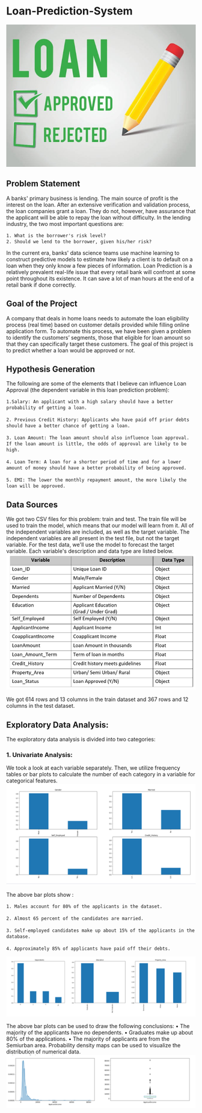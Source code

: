 # Loan-Prediction-System
![alt text](https://github.com/Venedah/Loan-Prediction-System/blob/main/Images/1.LOAN%20PREDICTION%20SYSTEM.jpeg)

## Problem Statement
A banks' primary business is lending. The main source of profit is the interest on the loan. After an extensive verification and validation process, the loan companies grant a loan. They do not, however, have assurance that the applicant will be able to repay the loan without difficulty. In the lending industry, the two most important questions are:

    1. What is the borrower's risk level?
    2. Should we lend to the borrower, given his/her risk?

In the current era, banks' data science teams use machine learning to construct predictive models to estimate how likely a client is to default on a loan when they only know a few pieces of information. Loan Prediction is a relatively prevalent real-life issue that every retail bank will confront at some point throughout its existence. It can save a lot of man hours at the end of a retail bank if done correctly.

## Goal of the Project
A company that deals in home loans needs to automate the loan eligibility process (real time) based on customer details provided while filling online application form. To automate this process, we have been given a problem to identify the customers’ segments, those that  eligible for loan amount so that they can specifically target these customers. The goal of this project is to predict whether a loan would be approved or not.

## Hypothesis Generation
The following are some of the elements that I believe can influence Loan Approval (the dependent variable in this loan prediction problem):

    1.Salary: An applicant with a high salary should have a better probability of getting a loan.

    2. Previous Credit History: Applicants who have paid off prior debts should have a better chance of getting a loan.

    3. Loan Amount: The loan amount should also influence loan approval. If the loan amount is little, the odds of approval are likely to be high.

    4. Loan Term: A loan for a shorter period of time and for a lower amount of money should have a better probability of being approved.

    5. EMI: The lower the monthly repayment amount, the more likely the loan will be approved.

## Data Sources
We got two CSV files for this problem: train and test. The train file will be used to train the model, which means that our model will learn from it. All of the independent variables are included, as well as the target variable. The independent variables are all present in the test file, but not the target variable. For the test data, we'll use the model to forecast the target variable. Each variable's description and data type are listed below.
![alt text](https://github.com/Venedah/Loan-Prediction-System/blob/main/Images/2.%20Data%20Dictionary.png)

We got 614 rows and 13 columns in the train dataset and 367 rows and 12 columns in the test dataset.

## Exploratory Data Analysis:
The exploratory data analysis is divided into two categories:

### 1. Univariate Analysis:
We took a look at each variable separately. Then, we utilize frequency tables or bar plots to calculate the number of each category in a variable for categorical features.
![alt text](https://github.com/Venedah/Loan-Prediction-System/blob/main/Images/3.%20Univariate%20Analysis_1.png)

The above bar plots show :

    1. Males account for 80% of the applicants in the dataset. 

    2. Almost 65 percent of the candidates are married. 

    3. Self-employed candidates make up about 15% of the applicants in the database.

    4. Approximately 85% of applicants have paid off their debts.

![alt text](https://github.com/Venedah/Loan-Prediction-System/blob/main/Images/4.%20Univariate%20Analysis_2.png)

The above bar plots can be used to draw the following conclusions: • The majority of the applicants have no dependents. • Graduates make up about 80% of the applications. • The majority of applicants are from the Semiurban area.
Probability density maps can be used to visualize the distribution of numerical data.
![alt text](https://github.com/Venedah/Loan-Prediction-System/blob/main/Images/5.%20Univariate%20Analysis_3.png)